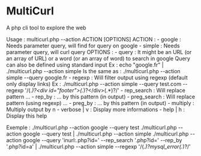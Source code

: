 # MultiCurl

A php cli tool to explore the web

Usage : multicurl.php --action ACTION [OPTIONS]
        ACTION :
             - google : Needs parameter query, will find for query on google
             - simple : Needs parameter query, will curl query
        OPTIONS :
             - query       : It might be an URL (or an array of URL) or a word (or an array of word) to search in google
                             Query can also be defined using standard input
                             Ex : echo "google.fr" | ./multicurl.php --action simple
                             Is the same as : ./multicurl.php --action simple --query google.fr
             - regexp      : Will filter output using regexp (default only display links)
                             Ex :  ./multicurl.php --action simple --query test.com --regexp \'/(.*)?\<div id="footer"\>(.*)?\<\/div\>(.*)?/\'
             - rep_search  : Will replace pattern ...
             - rep_by      : ... by this pattern (in output)
             - preg_search : Will replace pattern (using regexp) ...
             - preg_by     : ... by this pattern (in output)
             - multiply    : Multiply output by n
             - verbose | v : Display more informations
             - help    | h : Display this help
            
Exemple : 
  ./multicurl.php --action google --query test
  ./multicurl.php --action google --query test | ./multicurl.php --action simple
  ./multicurl.php --action google --query 'inurl:.php?id=' --rep_search '.php?id=' --rep_by '.php?id=a' | ./multicurl.php --action simple --regexp \'/(.*)?mysql_error(.*)?/\'
